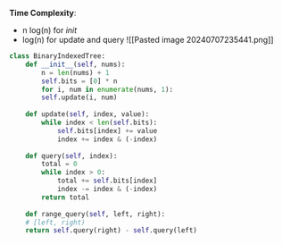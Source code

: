 **Time Complexity**:
-  n log(n) for _init_
- log(n) for update and query
![[Pasted image 20240707235441.png]]

```python
class BinaryIndexedTree:
    def __init__(self, nums):
        n = len(nums) + 1
        self.bits = [0] * n
        for i, num in enumerate(nums, 1):
        self.update(i, num)
  
    def update(self, index, value):
        while index < len(self.bits):
            self.bits[index] += value
            index += index & (-index)
  
    def query(self, index):
        total = 0
        while index > 0:
            total += self.bits[index]
            index -= index & (-index)
        return total
  
    def range_query(self, left, right):
    # [left, right)
    return self.query(right) - self.query(left)
```
